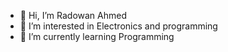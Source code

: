 - 👋 Hi, I’m Radowan Ahmed
- 👀 I’m interested in Electronics and programming
- 🌱 I’m currently learning Programming

<!---
AhmedRadowan25/AhmedRadowan25 is a ✨ special ✨ repository because its `README.md` (this file) appears on your GitHub profile.
You can click the Preview link to take a look at your changes.
--->
